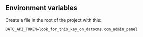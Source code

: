 ## Environment variables
Create a file in the root of the project with this:
```
DATO_API_TOKEN=look_for_this_key_on_datocms.com_admin_panel
```
